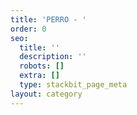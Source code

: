 ```yaml
---
title: 'PERRO - '
order: 0
seo:
  title: ''
  description: ''
  robots: []
  extra: []
  type: stackbit_page_meta
layout: category
---
```

